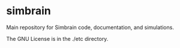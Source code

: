 # simbrain
Main repository for Simbrain code, documentation, and simulations.

The GNU License is in the ./etc directory.

